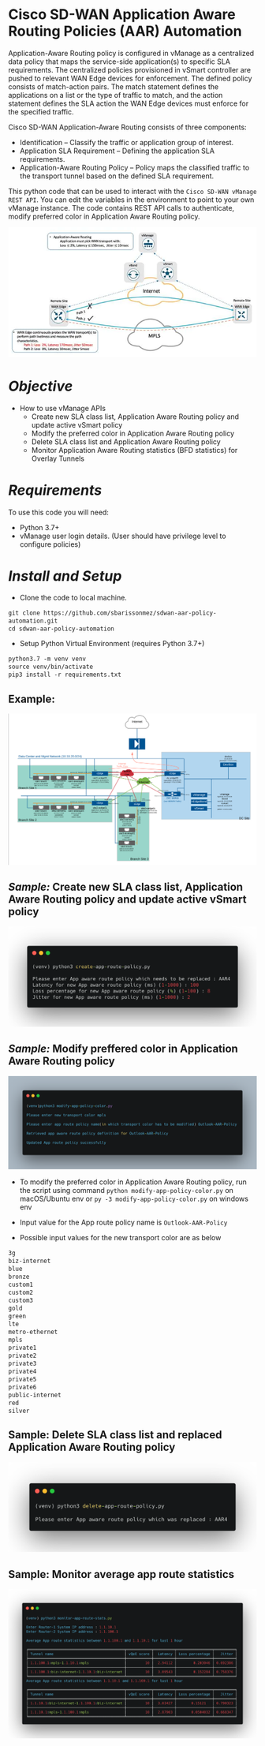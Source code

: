 # Cisco SD-WAN Application Aware Routing Policies (AAR) Automation

Application-Aware Routing policy is configured in vManage as a centralized data policy that maps the service-side application(s) to specific SLA requirements. The centralized policies provisioned in vSmart controller are pushed to relevant WAN Edge devices for enforcement. The defined policy consists of match-action pairs. The match statement defines the applications on a list or the type of traffic to match, and the action statement defines the SLA action the WAN Edge devices must enforce for the specified traffic.

Cisco SD-WAN Application-Aware Routing consists of three components:
* Identification – Classify the traffic or application group of interest.
* Application SLA Requirement – Defining the application SLA requirements.
* Application-Aware Routing Policy – Policy maps the classified traffic to the transport tunnel based on the defined SLA requirement.

This python code that can be used to interact with the `Cisco SD-WAN vManage REST API`. You can edit the variables in the environment to point to your own vManage instance. The code contains REST API calls to authenticate, modify preferred color in Application Aware Routing policy.

![sdwan-aar](./images/sdwan-aar.png)

# ***Objective***

*   How to use vManage APIs
    - Create new SLA class list, Application Aware Routing policy and update active vSmart policy
    - Modify the preferred color in Application Aware Routing policy
    - Delete SLA class list and Application Aware Routing policy
    - Monitor Application Aware Routing statistics (BFD statistics) for Overlay Tunnels

# ***Requirements***

To use this code you will need:

* Python 3.7+
* vManage user login details. (User should have privilege level to configure policies)

# ***Install and Setup***

- Clone the code to local machine.

```
git clone https://github.com/sbarissonmez/sdwan-aar-policy-automation.git
cd sdwan-aar-policy-automation
```
- Setup Python Virtual Environment (requires Python 3.7+)

```
python3.7 -m venv venv
source venv/bin/activate
pip3 install -r requirements.txt
```

## Example:

![Topology](./images/sdwan-topology.png)

## ***Sample:*** Create new SLA class list, Application Aware Routing policy and update active vSmart policy

![sample-create](./images/create_app.png)

## ***Sample:*** Modify preffered color in Application Aware Routing policy

![sample-modify](./images/modify_app.png)

- To modify the preferred color in Application Aware Routing policy, run the script using command `python modify-app-policy-color.py` on macOS/Ubuntu env or `py -3 modify-app-policy-color.py` on windows env

- Input value for the App route policy name is `Outlook-AAR-Policy`

- Possible input values for the new transport color are as below 

```
3g
biz-internet
blue
bronze
custom1
custom2
custom3
gold
green
lte
metro-ethernet
mpls
private1
private2
private3
private4
private5
private6
public-internet
red
silver
```

## **Sample:** Delete SLA class list and replaced Application Aware Routing policy

![sample-delete](./images/delete_app.png)

## **Sample:** Monitor average app route statistics 

![sample-monitor](./images/monitor_app.png)
